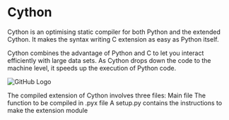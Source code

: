 # Cython

Cython is an optimising static compiler for both Python and the extended Cython. It makes the syntax writing C extension as easy as Python itself. 

Cython combines the advantage of Python and C to let you interact efficiently with large data sets. As Cython drops down the code to the machine level, it speeds up the execution of Python code. 

![GitHub Logo](/images/logo.png)

The compiled extension of Cython involves three files:
Main file
The function to be compiled in .pyx file
A setup.py contains the instructions to make the extension module

